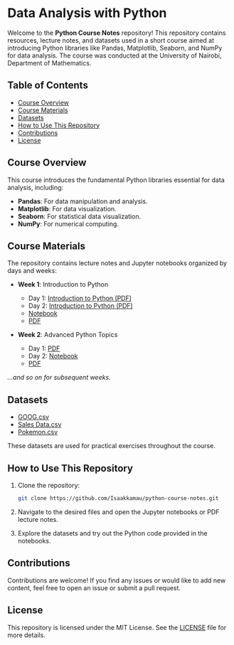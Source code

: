 # Data Analysis with Python

Welcome to the **Python Course Notes** repository! This repository contains resources, lecture notes, and datasets used in a short course aimed at introducing Python libraries like Pandas, Matplotlib, Seaborn, and NumPy for data analysis. The course was conducted at the University of Nairobi, Department of Mathematics.

## Table of Contents
- [Course Overview](#course-overview)
- [Course Materials](#course-materials)
- [Datasets](#datasets)
- [How to Use This Repository](#how-to-use-this-repository)
- [Contributions](#contributions)
- [License](#license)

## Course Overview
This course introduces the fundamental Python libraries essential for data analysis, including:
- **Pandas**: For data manipulation and analysis.
- **Matplotlib**: For data visualization.
- **Seaborn**: For statistical data visualization.
- **NumPy**: For numerical computing.

## Course Materials
The repository contains lecture notes and Jupyter notebooks organized by days and weeks:
- **Week 1**: Introduction to Python
  - Day 1: [Introduction to Python (PDF)](./MANU%20Introduction%20to%20python%20Day%201.pdf)
  - Day 2: [Introduction to Python (PDF)](./MANU%20Introduction%20to%20python%20Day%202.pdf)
  - [Notebook](./MANU%20Introduction%20to%20python%20Day%204.ipynb)
  - [PDF](./MANU%20Introduction%20to%20python%20Day%204.pdf)

- **Week 2**: Advanced Python Topics
  - Day 1: [PDF](./MANU%20Introduction%20to%20python%20week%202%20Day%201.pdf)
  - Day 2: [Notebook](./MANU%20Introduction%20to%20python%20week%202%20Day%202.ipynb)
  - [PDF](./MANU%20Introduction%20to%20python%20week%202%20Day%202.pdf)

*...and so on for subsequent weeks.*

## Datasets
- [GOOG.csv](./GOOG.csv)
- [Sales Data.csv](./Sales%20Data.csv)
- [Pokemon.csv](./pokemon.csv)
  
These datasets are used for practical exercises throughout the course.

## How to Use This Repository
1. Clone the repository:
    ```bash
    git clone https://github.com/Isaakkamau/python-course-notes.git
    ```
2. Navigate to the desired files and open the Jupyter notebooks or PDF lecture notes.

3. Explore the datasets and try out the Python code provided in the notebooks.

## Contributions
Contributions are welcome! If you find any issues or would like to add new content, feel free to open an issue or submit a pull request.

## License
This repository is licensed under the MIT License. See the [LICENSE](./LICENSE) file for more details.
